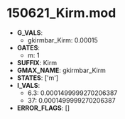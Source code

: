 # 150621_Kirm.mod

- **G_VALS**:
  - gkirmbar_Kirm: 0.00015
- **GATES**:
  - m: 1
- **SUFFIX**: Kirm
- **GMAX_NAME**: gkirmbar_Kirm
- **STATES**: ['m']
- **I_VALS**:
  - 6.3: 0.0001499999270206387
  - 37: 0.0001499999270206387
- **ERROR_FLAGS**: []
